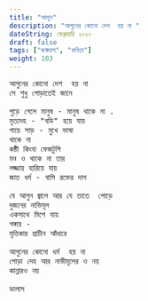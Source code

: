 ```yaml
---
title: "আগুন"
description: "আগুনের কোনো দেশ  হয় না "
dateString: ফেব্রুয়ারি ২০২০ 
draft: false
tags: ["জন্মদাগ", "কবিতা"]
weight: 103
---
```


<pre>
আগুনের কোনো দেশ  হয় না 
সে শুধু পোড়াতেই জানে 

পুড়ে গেলে মানুষ - মানুষ থাকে না . 
মৃতদেহ - "বডি" হয়ে যায় 
গায়ে সাড় - মুখে ভাষা 
থাকে না 
কন্ঠী কিংবা ফেজটুপি 
মন ও থাকে না তার 
লজ্জায় হারিয়ে যায় 
জাত ধর্ম - বাসি রক্তের দাগ 

যে আগুন জ্বালে আর যে তাতে  পোড়ে 
দুজনের নাভিমূল 
একসাথে মিশে যায় 
গঙ্গায় - 
মৃত্তিকার প্রাচীন আঁধারে  

আগুনের কোনো ধর্ম  হয় না 
পোড়া দেহ আর নাভীমূলের ও নয় 
কান্নারও নয় 

ডালাস 

<pre>
